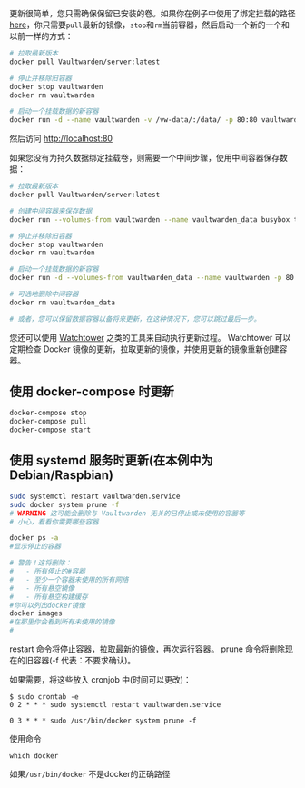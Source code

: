 更新很简单，您只需确保保留已安装的卷。如果你在例子中使用了绑定挂载的路径 [here](Starting-a-container)，你只需要`pull`最新的镜像，`stop`和`rm`当前容器，然后启动一个新的一个和以前一样的方式：

```sh
# 拉取最新版本
docker pull Vaultwarden/server:latest

# 停止并移除旧容器
docker stop vaultwarden
docker rm vaultwarden

# 启动一个挂载数据的新容器
docker run -d --name vaultwarden -v /vw-data/:/data/ -p 80:80 vaultwarden/server:latest
```

然后访问 <http://localhost:80>

如果您没有为持久数据绑定挂载卷，则需要一个中间步骤，使用中间容器保存数据：

```sh
# 拉取最新版本
docker pull Vaultwarden/server:latest

# 创建中间容器来保存数据
docker run --volumes-from vaultwarden --name vaultwarden_data busybox true

# 停止并移除旧容器
docker stop vaultwarden
docker rm vaultwarden

# 启动一个挂载数据的新容器
docker run -d --volumes-from vaultwarden_data --name vaultwarden -p 80:80 vaultwarden/server:latest

# 可选地删除中间容器
docker rm vaultwarden_data

# 或者，您可以保留数据容器以备将来更新，在这种情况下，您可以跳过最后一步。
```

您还可以使用 [Watchtower](https://containrrr.dev/watchtower/) 之类的工具来自动执行更新过程。 Watchtower 可以定期检查 Docker 镜像的更新，拉取更新的镜像，并使用更新的镜像重新创建容器。

## 使用 docker-compose 时更新

```sh
docker-compose stop
docker-compose pull
docker-compose start
```

## 使用 systemd 服务时更新(在本例中为 Debian/Raspbian)

```sh
sudo systemctl restart vaultwarden.service
sudo docker system prune -f
# WARNING 这可能会删除与 Vaultwarden 无关的已停止或未使用的容器等
# 小心，看看你需要哪些容器

docker ps -a
#显示停止的容器

# 警告！这将删除：
#   - 所有停止的#容器
#   - 至少一个容器未使用的所有网络
#   - 所有悬空镜像
#   - 所有悬空构建缓存
#你可以列出docker镜像
docker images
#在那里你会看到所有未使用的镜像
#
```

restart 命令将停止容器，拉取最新的镜像，再次运行容器。
prune 命令将删除现在的旧容器(-f 代表：不要求确认)。

如果需要，将这些放入 cronjob 中(时间可以更改)：
```
$ sudo crontab -e
0 2 * * * sudo systemctl restart vaultwarden.service

0 3 * * * sudo /usr/bin/docker system prune -f
```

使用命令

`which docker`

如果`/usr/bin/docker` 不是docker的正确路径
